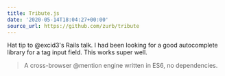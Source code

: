 ```yaml
---
title: Tribute.js
date: '2020-05-14T18:04:27+00:00'
source_url: https://github.com/zurb/tribute
---
```

Hat tip to @excid3's Rails talk. I had been looking for a good autocomplete library for a tag input field. This works super well.

> A cross-browser @mention engine written in ES6, no dependencies.
